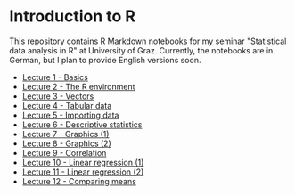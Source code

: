 Introduction to R
=================

This repository contains R Markdown notebooks for my seminar "Statistical data analysis in R" at University of Graz. Currently, the notebooks are in German, but I plan to provide English versions soon.

- [Lecture 1 - Basics](http://rpubs.com/cbrnr/r_intro_01_2018W)
- [Lecture 2 - The R environment](http://rpubs.com/cbrnr/r_intro_02_2018W)
- [Lecture 3 - Vectors](http://rpubs.com/cbrnr/r_intro_03_2018W)
- [Lecture 4 - Tabular data](http://rpubs.com/cbrnr/r_intro_04_2018W)
- [Lecture 5 - Importing data](http://rpubs.com/cbrnr/r_intro_05_2018W)
- [Lecture 6 - Descriptive statistics](http://rpubs.com/cbrnr/r_intro_06_2018W)
- [Lecture 7 - Graphics (1)](http://rpubs.com/cbrnr/r_intro_07_2018W)
- [Lecture 8 - Graphics (2)](http://rpubs.com/cbrnr/r_intro_08_2018W)
- [Lecture 9 - Correlation](http://rpubs.com/cbrnr/r_intro_09_2018W)
- [Lecture 10 - Linear regression (1)](http://rpubs.com/cbrnr/r_intro_10_2018W)
- [Lecture 11 - Linear regression (2)](http://rpubs.com/cbrnr/r_intro_11_2018W)
- [Lecture 12 - Comparing means](http://rpubs.com/cbrnr/r_intro_12_2018W)
